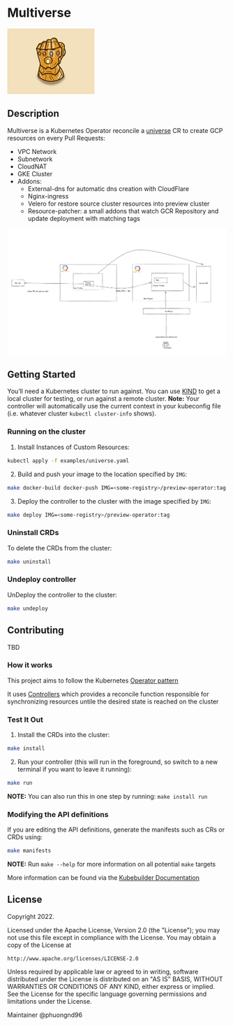 # Multiverse

<img src=".assets/gaunlet.webp" alt="drawing" width="200"/>


## Description
Multiverse is a Kubernetes Operator reconcile a [universe](./config/samples) CR to create GCP resources on every Pull Requests:
- VPC Network
- Subnetwork
- CloudNAT
- GKE Cluster
- Addons:
	- External-dns for automatic dns creation with CloudFlare
	- Nginx-ingress
	- Velero for restore source cluster resources into preview cluster
	- Resource-patcher: a small addons that watch GCR Repository and update deployment with matching tags

<img src=".assets/multiverse-v1.png" alt="drawing"/>

## Getting Started
You’ll need a Kubernetes cluster to run against. You can use [KIND](https://sigs.k8s.io/kind) to get a local cluster for testing, or run against a remote cluster.
**Note:** Your controller will automatically use the current context in your kubeconfig file (i.e. whatever cluster `kubectl cluster-info` shows).

### Running on the cluster
1. Install Instances of Custom Resources:

```sh
kubectl apply -f examples/universe.yaml
```

2. Build and push your image to the location specified by `IMG`:
	
```sh
make docker-build docker-push IMG=<some-registry>/preview-operator:tag
```
	
3. Deploy the controller to the cluster with the image specified by `IMG`:

```sh
make deploy IMG=<some-registry>/preview-operator:tag
```

### Uninstall CRDs
To delete the CRDs from the cluster:

```sh
make uninstall
```

### Undeploy controller
UnDeploy the controller to the cluster:

```sh
make undeploy
```

## Contributing
TBD

### How it works
This project aims to follow the Kubernetes [Operator pattern](https://kubernetes.io/docs/concepts/extend-kubernetes/operator/)

It uses [Controllers](https://kubernetes.io/docs/concepts/architecture/controller/) 
which provides a reconcile function responsible for synchronizing resources untile the desired state is reached on the cluster 

### Test It Out
1. Install the CRDs into the cluster:

```sh
make install
```

2. Run your controller (this will run in the foreground, so switch to a new terminal if you want to leave it running):

```sh
make run
```

**NOTE:** You can also run this in one step by running: `make install run`

### Modifying the API definitions
If you are editing the API definitions, generate the manifests such as CRs or CRDs using:

```sh
make manifests
```

**NOTE:** Run `make --help` for more information on all potential `make` targets

More information can be found via the [Kubebuilder Documentation](https://book.kubebuilder.io/introduction.html)

## License

Copyright 2022.

Licensed under the Apache License, Version 2.0 (the "License");
you may not use this file except in compliance with the License.
You may obtain a copy of the License at

    http://www.apache.org/licenses/LICENSE-2.0

Unless required by applicable law or agreed to in writing, software
distributed under the License is distributed on an "AS IS" BASIS,
WITHOUT WARRANTIES OR CONDITIONS OF ANY KIND, either express or implied.
See the License for the specific language governing permissions and
limitations under the License.

Maintainer @phuongnd96
